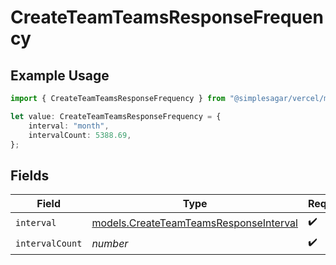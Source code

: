 # CreateTeamTeamsResponseFrequency

## Example Usage

```typescript
import { CreateTeamTeamsResponseFrequency } from "@simplesagar/vercel/models/createteamop.js";

let value: CreateTeamTeamsResponseFrequency = {
    interval: "month",
    intervalCount: 5388.69,
};
```

## Fields

| Field                                                                                  | Type                                                                                   | Required                                                                               | Description                                                                            |
| -------------------------------------------------------------------------------------- | -------------------------------------------------------------------------------------- | -------------------------------------------------------------------------------------- | -------------------------------------------------------------------------------------- |
| `interval`                                                                             | [models.CreateTeamTeamsResponseInterval](../models/createteamteamsresponseinterval.md) | :heavy_check_mark:                                                                     | N/A                                                                                    |
| `intervalCount`                                                                        | *number*                                                                               | :heavy_check_mark:                                                                     | N/A                                                                                    |